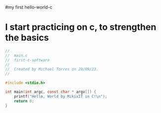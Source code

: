 #my first hello-world-c

# I start practicing on c, to strengthen the basics

```c
//
//  main.c
//  first-c-software
//
//  Created by Michael Torres on 29/09/23.
//

#include <stdio.h>

int main(int argc, const char * argv[]) {
    printf("Hello, World by MikixIT in C!\n");
    return 0;
}
```

